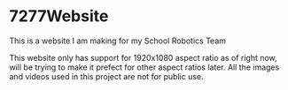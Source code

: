 # 7277Website
This is a website I am making for my School Robotics Team

This website only has support for 1920x1080 aspect ratio as of right now, will be trying to make it prefect for other aspect ratios later. 
All the images and videos used in this project are not for public use.
